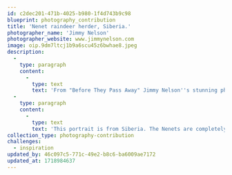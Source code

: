 ```yaml
---
id: c2dec201-471b-4025-b980-1f4d743b9c98
blueprint: photography_contribution
title: 'Nenet raindeer herder, Siberia.'
photographer_name: 'Jimmy Nelson'
photographer_website: www.jimmynelson.com
image: oip.9dm7ltcj1b9a6scu45z6bwhae8.jpeg
description:
  -
    type: paragraph
    content:
      -
        type: text
        text: 'From "Before They Pass Away" Jimmy Nelson''s stunning photographs of the world’s remaining indigenous tribes.'
  -
    type: paragraph
    content:
      -
        type: text
        text: 'This portrait is from Siberia. The Nenets are completely isolated reindeer herders, living with temperatures from minus 50°C in winter to 35°C in summer. '
collection_type: photography-contribution
challenges:
  - inspiration
updated_by: 46c097c5-771c-49e2-b8c6-ba6009ae7172
updated_at: 1718984637
---
```

